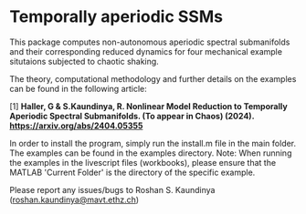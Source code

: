 # Temporally aperiodic SSMs

This package computes non-autonomous aperiodic spectral submanifolds and their corresponding reduced dynamics for four mechanical example situtaions subjected to chaotic shaking. 

The theory, computational methodology and further details on the examples can be found in the following article:

[1] **Haller, G & S.Kaundinya, R. Nonlinear Model Reduction to Temporally Aperiodic Spectral Submanifolds. (To appear in Chaos) (2024). https://arxiv.org/abs/2404.05355**

In order to install the program, simply run the install.m file in the main folder. The examples can be found in the examples directory. Note: When running the examples in the livescript files (workbooks), please ensure that the MATLAB 'Current Folder' is the directory of the specific example.

Please report any issues/bugs to Roshan S. Kaundinya (roshan.kaundinya@mavt.ethz.ch)
